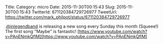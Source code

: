 Title: 
Category: micro
Date: 2015-11-30T00:15:43
Slug: 2015-11-30T00:15:43
TwitterId: 671120384729726977
TweetUrl: https://twitter.com/mark_philpot/status/671120384729726977

.[@inlegendband](https://twitter.com/inlegendband) is releasing a new song every Sunday this month (Squeee!) The first song "Maybe" is fantastic! [https://www.youtube.com/watch?v=PAnENmkQflM](https://www.youtube.com/watch?v=PAnENmkQflM)